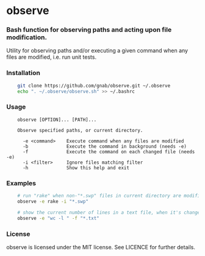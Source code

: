 observe
=========
### Bash function for observing paths and acting upon file modification.

Utility for observing paths and/or executing a given command when any files are
modified, i.e. run unit tests.

### Installation ###
```bash
    git clone https://github.com/gnab/observe.git ~/.observe
    echo ". ~/.observe/observe.sh" >> ~/.bashrc
```

### Usage ###
```
    observe [OPTION]... [PATH]...

    Observe specified paths, or current directory.

      -e <command>    Execute command when any files are modified
      -b              Execute the command in background (needs -e)
      -f              Execute the command on each changed file (needs -e)
      -i <filter>     Ignore files matching filter
      -h              Show this help and exit

```

### Examples ###
```bash
    # run "rake" when non-"*.swp" files in current directory are modified
    observe -e rake -i "*.swp"
```

```bash
    # show the current number of lines in a text file, when it's changed
    observe -e "wc -l " -f "*.txt"
```

### License ###

observe is licensed under the MIT license. See LICENCE for further
details.
